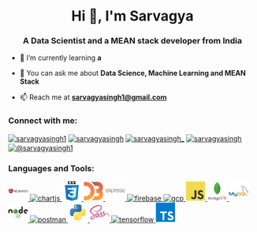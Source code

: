 <h1 align="center">Hi 👋, I'm Sarvagya</h1>
<h3 align="center">A Data Scientist and a MEAN stack developer from India</h3>

- 🌱 I’m currently learning **a**

- 💬 You can ask me about **Data Science, Machine Learning and MEAN Stack**

- 📫 Reach me at **sarvagyasingh1@gmail.com**

<h3 align="left">Connect with me:</h3>
<p align="left">
<a href="https://linkedin.com/in/sarvagyasingh1" target="blank"><img align="center" src="https://cdn.jsdelivr.net/npm/simple-icons@3.0.1/icons/linkedin.svg" alt="sarvagyasingh1" height="30" width="40" /></a>
<a href="https://kaggle.com/sarvagyasingh" target="blank"><img align="center" src="https://cdn.jsdelivr.net/npm/simple-icons@3.0.1/icons/kaggle.svg" alt="sarvagyasingh" height="30" width="40" /></a>
<a href="https://instagram.com/sarvagyasingh_" target="blank"><img align="center" src="https://cdn.jsdelivr.net/npm/simple-icons@3.0.1/icons/instagram.svg" alt="sarvagyasingh_" height="30" width="40" /></a>
<a href="https://www.hackerrank.com/sarvagyasingh" target="blank"><img align="center" src="https://cdn.jsdelivr.net/npm/simple-icons@3.0.1/icons/hackerrank.svg" alt="sarvagyasingh" height="30" width="40" /></a>
<a href="https://www.hackerearth.com/@sarvagyasingh1" target="blank"><img align="center" src="https://cdn.jsdelivr.net/npm/simple-icons@3.0.1/icons/hackerearth.svg" alt="@sarvagyasingh1" height="30" width="40" /></a>
</p>

<h3 align="left">Languages and Tools:</h3>
<p align="left"> <a href="https://angular.io" target="_blank"> <img src="https://raw.githubusercontent.com/devicons/devicon/master/icons/angularjs/angularjs-original-wordmark.svg" alt="angularjs" width="40" height="40"/> </a> <a href="https://www.chartjs.org" target="_blank"> <img src="https://www.chartjs.org/media/logo-title.svg" alt="chartjs" width="40" height="40"/> </a> <a href="https://www.w3schools.com/css/" target="_blank"> <img src="https://raw.githubusercontent.com/devicons/devicon/master/icons/css3/css3-original-wordmark.svg" alt="css3" width="40" height="40"/> </a> <a href="https://d3js.org/" target="_blank"> <img src="https://raw.githubusercontent.com/devicons/devicon/master/icons/d3js/d3js-original.svg" alt="d3js" width="40" height="40"/> </a> <a href="https://expressjs.com" target="_blank"> <img src="https://raw.githubusercontent.com/devicons/devicon/master/icons/express/express-original-wordmark.svg" alt="express" width="40" height="40"/> </a> <a href="https://firebase.google.com/" target="_blank"> <img src="https://www.vectorlogo.zone/logos/firebase/firebase-icon.svg" alt="firebase" width="40" height="40"/> </a> <a href="https://cloud.google.com" target="_blank"> <img src="https://www.vectorlogo.zone/logos/google_cloud/google_cloud-icon.svg" alt="gcp" width="40" height="40"/> </a> <a href="https://developer.mozilla.org/en-US/docs/Web/JavaScript" target="_blank"> <img src="https://raw.githubusercontent.com/devicons/devicon/master/icons/javascript/javascript-original.svg" alt="javascript" width="40" height="40"/> </a> <a href="https://www.mongodb.com/" target="_blank"> <img src="https://raw.githubusercontent.com/devicons/devicon/master/icons/mongodb/mongodb-original-wordmark.svg" alt="mongodb" width="40" height="40"/> </a> <a href="https://www.mysql.com/" target="_blank"> <img src="https://raw.githubusercontent.com/devicons/devicon/master/icons/mysql/mysql-original-wordmark.svg" alt="mysql" width="40" height="40"/> </a> <a href="https://nodejs.org" target="_blank"> <img src="https://raw.githubusercontent.com/devicons/devicon/master/icons/nodejs/nodejs-original-wordmark.svg" alt="nodejs" width="40" height="40"/> </a> <a href="https://postman.com" target="_blank"> <img src="https://www.vectorlogo.zone/logos/getpostman/getpostman-icon.svg" alt="postman" width="40" height="40"/> </a> <a href="https://www.python.org" target="_blank"> <img src="https://raw.githubusercontent.com/devicons/devicon/master/icons/python/python-original.svg" alt="python" width="40" height="40"/> </a> <a href="https://sass-lang.com" target="_blank"> <img src="https://raw.githubusercontent.com/devicons/devicon/master/icons/sass/sass-original.svg" alt="sass" width="40" height="40"/> </a> <a href="https://www.tensorflow.org" target="_blank"> <img src="https://www.vectorlogo.zone/logos/tensorflow/tensorflow-icon.svg" alt="tensorflow" width="40" height="40"/> </a> <a href="https://www.typescriptlang.org/" target="_blank"> <img src="https://raw.githubusercontent.com/devicons/devicon/master/icons/typescript/typescript-original.svg" alt="typescript" width="40" height="40"/> </a> </p>
